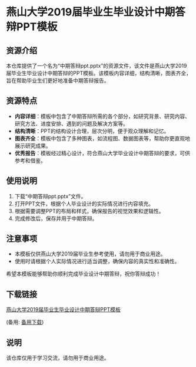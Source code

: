 # 燕山大学2019届毕业生毕业设计中期答辩PPT模板

## 资源介绍

本仓库提供了一个名为“中期答辩ppt.pptx”的资源文件，该文件是燕山大学2019届毕业生毕业设计中期答辩的PPT模板。该模板内容详细，结构清晰，图表齐全，旨在帮助毕业生们更好地准备中期答辩报告。

## 资源特点

- **内容详细**：模板中包含了中期答辩所需的各个部分，如研究背景、研究内容、研究方法、进度安排、遇到的问题及解决方案等。
- **结构清晰**：PPT的结构设计合理，层次分明，便于观众理解和记忆。
- **图表齐全**：模板中包含了多种图表，如流程图、数据图表等，帮助你更直观地展示研究成果。
- **优秀报告**：模板经过精心设计，符合燕山大学毕业设计中期答辩的要求，可供参考和借鉴。

## 使用说明

1. 下载“中期答辩ppt.pptx”文件。
2. 打开PPT文件，根据个人毕业设计的实际情况进行内容填充。
3. 根据需要调整PPT的布局和样式，确保报告的视觉效果和逻辑性。
4. 完成修改后，保存并用于中期答辩。

## 注意事项

- 本模板仅供燕山大学2019届毕业生参考使用，请勿用于商业用途。
- 使用时请根据个人实际情况进行适当调整，确保内容的真实性和准确性。

希望本模板能够帮助你顺利完成毕业设计中期答辩，祝你答辩成功！

## 下载链接
[燕山大学2019届毕业生毕业设计中期答辩PPT模板](https://pan.quark.cn/s/34ea9f35e0d6) 

(备用: [备用下载](https://pan.baidu.com/s/1JFFmcw827Gr-vxKDjVtDIA?pwd=1234))

## 说明

该仓库仅用于学习交流，请勿用于商业用途。
